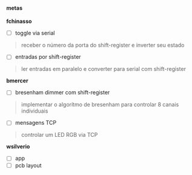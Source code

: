 #### metas

**fchinasso**
- [ ] toggle via serial
> receber o número da porta do shift-register e inverter seu estado
- [ ] entradas por shift-register
> ler entradas em paralelo e converter para serial com shift-register


**bmercer**
- [ ] bresenham dimmer com shift-register
> implementar o algorítmo de bresenham para controlar 8 canais individuais
- [ ] mensagens TCP
> controlar um LED RGB via TCP

**wsilverio**
- [ ] app
- [ ] pcb layout